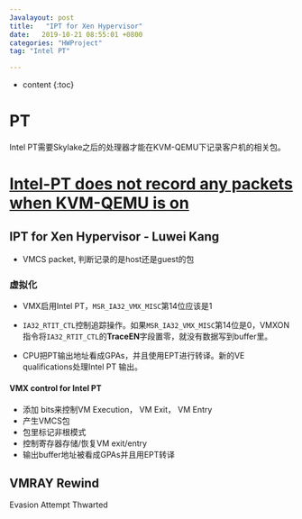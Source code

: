 ```yaml
---
Javalayout: post
title:   "IPT for Xen Hypervisor"
date:   2019-10-21 08:55:01 +0800
categories: "HWProject"
tag: "Intel PT"

---
```


* content
{:toc}




# PT

Intel PT需要Skylake之后的处理器才能在KVM-QEMU下记录客户机的相关包。

# [Intel-PT does not record any packets when KVM-QEMU is on](https://stackoverflow.com/questions/44982315/intel-pt-does-not-record-any-packets-when-kvm-qemu-is-on)

## IPT for Xen Hypervisor - Luwei Kang

* VMCS packet, 判断记录的是host还是guest的包



### 虚拟化

* VMX启用Intel PT，`MSR_IA32_VMX_MISC`第14位应该是1
* `IA32_RTIT_CTL`控制追踪操作。如果`MSR_IA32_VMX_MISC`第14位是0，VMXON指令将`IA32_RTIT_CTL`的**TraceEN**字段置零，就没有数据写到buffer里。

* CPU把PT输出地址看成GPAs，并且使用EPT进行转译。新的VE qualifications处理Intel PT 输出。

#### VMX control for Intel PT

* 添加 bits来控制VM Execution， VM Exit， VM Entry
* 产生VMCS包
* 包里标记非根模式
* 控制寄存器存储/恢复VM exit/entry
* 输出buffer地址被看成GPAs并且用EPT转译



## VMRAY Rewind

Evasion Attempt Thwarted

